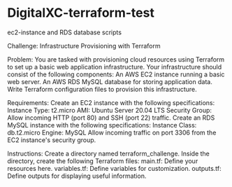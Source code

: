 # DigitalXC-terraform-test
ec2-instance and RDS database scripts

Challenge: Infrastructure Provisioning with Terraform

Problem: You are tasked with provisioning cloud resources using Terraform to set up a basic web application infrastructure. Your infrastructure should consist of the following components:
An AWS EC2 instance running a basic web server.
An AWS RDS MySQL database for storing application data.
Write Terraform configuration files to provision this infrastructure.

Requirements:
Create an EC2 instance with the following specifications:
Instance Type: t2.micro
AMI: Ubuntu Server 20.04 LTS
Security Group: Allow incoming HTTP (port 80) and SSH (port 22) traffic.
Create an RDS MySQL instance with the following specifications:
Instance Class: db.t2.micro
Engine: MySQL
Allow incoming traffic on port 3306 from the EC2 instance's security group.

Instructions:
Create a directory named terraform_challenge.
Inside the directory, create the following Terraform files:
main.tf: Define your resources here.
variables.tf: Define variables for customization.
outputs.tf: Define outputs for displaying useful information.


